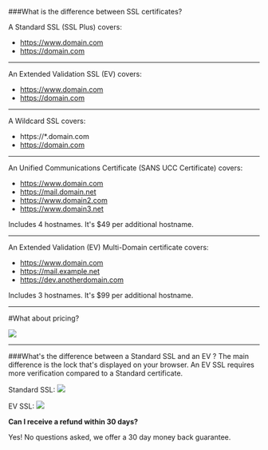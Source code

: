 ###What is the difference between SSL certificates?

A Standard SSL (SSL Plus) covers:

- https://www.domain.com
- https://domain.com

----------

An Extended Validation SSL (EV) covers:

- https://www.domain.com
- https://domain.com

----------
A Wildcard SSL  covers:

- https://*.domain.com 
- https://domain.com

----------


An Unified Communications Certificate (SANS UCC Certificate) covers:

- https://www.domain.com
- https://mail.domain.net
- https://www.domain2.com
- https://www.domain3.net


Includes 4 hostnames. It's $49 per additional hostname.

----------


An Extended Validation (EV) Multi-Domain certificate covers:

- https://www.domain.com
- https://mail.example.net
- https://dev.anotherdomain.com


Includes 3 hostnames. It's $99 per additional hostname.

----------

#What about pricing?

<img src="https://raw.githubusercontent.com/GearHost/docs/master/Images/sslcomparison.png"  />

----------


###What's the difference between a Standard SSL and an EV ?
The main difference is the lock that's displayed on your browser. An EV SSL requires more verification compared to a Standard certificate.

Standard SSL:
<img src="https://raw.githubusercontent.com/GearHost/docs/master/Images/sslgoogle.png" />

EV SSL:
<img src="https://raw.githubusercontent.com/GearHost/docs/master/Images/sslpaypal.png" />


**Can I receive a refund within 30 days?**

Yes! No questions asked, we offer a 30 day money back guarantee.